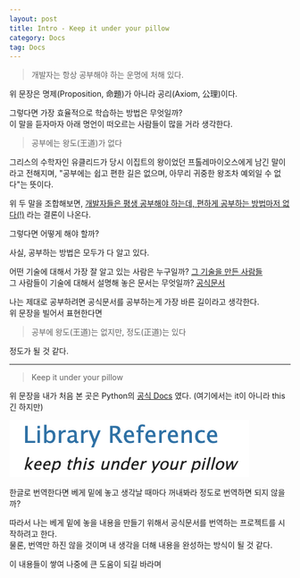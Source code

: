 ```yaml
---
layout: post
title: Intro - Keep it under your pillow
category: Docs
tag: Docs
---
```


> 개발자는 항상 공부해야 하는 운명에 처해 있다.

위 문장은 명제(Proposition, 命題)가 아니라 공리(Axiom, 公理)이다.

그렇다면 가장 효율적으로 학습하는 방법은 무엇일까?  
이 말을 듣자마자 아래 명언이 떠오르는 사람들이 많을 거라 생각한다.

> 공부에는 왕도(王道)가 없다

그리스의 수학자인 유클리드가 당시 이집트의 왕이었던 프톨레마이오스에게 남긴 말이라고 전해지며, "공부에는 쉽고 편한 길은 없으며, 아무리 귀중한 왕조차 예외일 수 없다"는 뜻이다.

위 두 말을 조합해보면, <u>개발자들은 평생 공부해야 하는데, 편하게 공부하는 방법마저 없다(!)</u> 라는 결론이 나온다.

그렇다면 어떻게 해야 할까?

사실, 공부하는 방법은 모두가 다 알고 있다.  

어떤 기술에 대해서 가장 잘 알고 있는 사람은 누구일까? <u>그 기술을 만든 사람들</u>  
그 사람들이 기술에 대해서 설명해 놓은 문서는 무엇일까? <u>공식문서</u>  

나는 제대로 공부하려면 공식문서를 공부하는게 가장 바른 길이라고 생각한다.  
위 문장을 빌어서 표현한다면

> 공부에 왕도(王道)는 없지만, 정도(正道)는 있다

정도가 될 것 같다.

---

> Keep it under your pillow

위 문장을 내가 처음 본 곳은 Python의 [공식 Docs](https://docs.python.org/) 였다. (여기에서는 it이 아니라 this긴 하지만) 

![python-keepitunderyourpillow](/assets/2023-01-15-python-keepitunderyourpillow.png)  

한글로 번역한다면 베게 밑에 놓고 생각날 때마다 꺼내봐라 정도로 번역하면 되지 않을까?

따라서 나는 베게 밑에 놓을 내용을 만들기 위해서 공식문서를 번역하는 프로젝트를 시작하려고 한다.  
물론, 번역만 하진 않을 것이며 내 생각을 더해 내용을 완성하는 방식이 될 것 같다.

이 내용들이 쌓여 나중에 큰 도움이 되길 바라며
